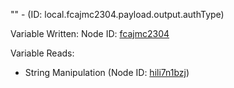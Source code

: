 "" - (ID: local.fcajmc2304.payload.output.authType)

Variable Written:
Node ID: [fcajmc2304](../nodes/fcajmc2304.md)

Variable Reads:
* String Manipulation (Node ID: [hili7n1bzj](../nodes/hili7n1bzj.md))
